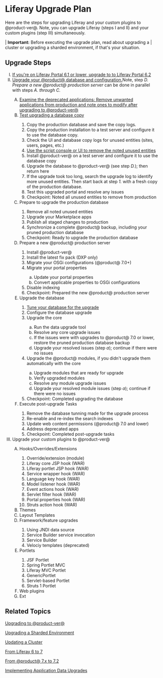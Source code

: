 # Liferay Upgrade Plan 

Here are the steps for upgrading Liferay and your custom plugins to @product-ver@. Note, you can upgrade Liferay (steps I and II) and your custom plugins (step III) simultaneously. 

| **Important:** Before executing the upgrade plan, read about upgrading a 
| cluster or upgrading a sharded environment, if that's your situation. 

## Upgrade Steps

<ol type="I">
  <li><a href="/deployment/deployment/-/knowledge_base/6-2/upgrading-liferay">If you're on Liferay Portal 6.1 or lower, upgrade to to Liferay Portal 6.2</a></li>
  <li><a href="https://dev.liferay.com/home">Upgrade your @product@ database and configuration.</a>Note, step <em>D. Prepare a new @product@ production server</em> can be done in parallel with steps <em>A. through C.</em></li>
  <ol type="A">
    <li><a href="https://dev.liferay.com/home">Examine the deprecated applications: Remove unwanted applications from production and note ones to modify after upgrading to @product-ver@</a></li>
    <li><a href="https://dev.liferay.com/home">Test upgrading a database copy</a></li>
    <ol type="1">
      <li>Copy the production database and save the copy logs.</li>
      <li>Copy the production installation to a test server and configure it to use the database copy.</li>
      <li>Check the UI and database copy logs for unused entities (sites, users, pages, etc.)</li>
      <li><a href="https://dev.liferay.com/home">Use the script console or UI to remove the noted unused entities</a></li>
      <li>Install @product-ver@ on a test server and configure it to use the database copy</li>
      <li>Upgrade the database to @product-ver@ (see step <em>D.</em>); then return here</li>
      <li>If the upgrade took too long, search the upgrade log to identify more unused entities. Then start back at step <em>1.</em> with a fresh copy of the production database.</li>
      <li>Test this upgraded portal and resolve any issues</li>
      <li>Checkpoint: Noted all unused entities to remove from production</li>
    </ol>
    <li>Prepare to upgrade the production database</li>
    <ol type="1">
      <li>Remove all noted unused entities</li>
      <li>Upgrade your Marketplace apps</li>
      <li>Publish all staged changes to production</li>
      <li>Synchronize a complete @product@ backup, including your pruned production database</li>
      <li>Checkpoint: Ready to upgrade the production database
    </ol>
    <li>Prepare a new @product@ production server</li>
    <ol type="1">
      <li>Install @product-ver@</li>
      <li>Install the latest fix pack (DXP only)</li>
      <li>Migrate your OSGi configurations (@product@ 7.0+)</li>
      <li>Migrate your portal properties</li>
      <ol type="a">
        <li>Update your portal properties</li>
        <li>Convert applicable properties to OSGi configurations</li>
      </ol>
      <li>Disable indexing</li>
      <li>Checkpoint: Prepared the new @product@ production server
    </ol>
    <li>Upgrade the database</li>
    <ol type="1">
      <li><a href="https://issues.liferay.com/browse/LRDOCS-5880">Tune your database for the upgrade</a></li>
      <li>Configure the database upgrade</li>
      <li>Upgrade the core</li>
      <ol type="a">
        <li>Run the data upgrade tool</li>
        <li>Resolve any core upgrade issues</li>
        <li>If the issues were with upgrades to @product@ 7.0 or lower, restore the pruned production database backup</li>
        <li>Upgrade your resolved issues (step <em>a</em>); continue if there were no issues</li>
      </ol>
      <li>Upgrade the @product@ modules, if you didn't upgrade them automatically with the core</li>
      <ol type="a">
        <li>Upgrade modules that are ready for upgrade</li>
        <li>Verify upgraded modules</li>
        <li>Resolve any module upgrade issues</li>
        <li>Upgrade your resolved module issues (step <em>a</em>); continue if there were no issues</li>
      </ol>
      <li>Checkpoint: Completed upgrading the database
    </ol>
    <li>Execute post-upgrade Tasks</li>
    <ol type="1">
      <li>Remove the database tunning made for the upgrade process</li>
      <li>Re-enable and re-index the search indexes</li>
      <li>Update web content permissions (@product@ 7.0 and lower)</li>
      <li>Address deprecated apps</li>
      <li>Checkpoint: Completed post-upgrade tasks
    </ol>
  </ol>
  <li>Upgrade your custom plugins to @product-ver@</li>
  <ol type="A">
      <ol type="1">
      </ol>
      <li>Hooks/Overrides/Extensions</li>
      <ol type="1">
          <li>Override/extension (module)</li>
          <li>Liferay core JSP hook (WAR)</li>
          <li>Liferay portlet JSP hook (WAR)</li>
          <li>Service wrapper hook (WAR)</li>
          <li>Language key hook (WAR)</li>
          <li>Model listener hook (WAR)</li>
          <li>Event actions hook (WAR)</li>
          <li>Servlet filter hook (WAR)</li>
          <li>Portal properties hook (WAR)</li>
          <li>Struts action hook (WAR)</li>
      </ol>
      <li>Themes</li>
      <li>Layout Templates</li>
      <li>Framework/feature upgrades</li>
      <ol type="1">
          <li>Using JNDI data source</li>
          <li>Service Builder service invocation</li>
          <li>Service Builder</li>
          <li>Velociy templates (deprecated)</li>
      </ol>
      <li>Portlets</li>
      <ol type="1">
          <li>JSF Portlet</li>
          <li>Spring Portlet MVC</li>
          <li>Liferay MVC Portlet</li>
          <li>GenericPortlet</li>
          <li>Servlet-based Portlet</li>
          <li>Struts 1 Portlet</li>
      </ol>
      <li>Web plugins</li>
      <li>Ext</li>
  </ol>
</ol>
 
## Related Topics

[Upgrading to @product-ver@](/deployment/deployment/-/knowledge_base/7-2/upgrading-to-liferay-72)

[Upgrading a Sharded Environment](/deployment/deployment/-/knowledge_base/7-2/upgrading-sharded-environment)

[Updating a Cluster](/deployment/deployment/-/knowledge_base/7-2/updating-a-cluster)

[From Liferay 6 to 7](/develop/tutorials/-/knowledge_base/7-2/from-liferay-6-to-liferay-7)

[From @product@ 7.x to 7.2](/develop/tutorials/-/knowledge_base/7-2/from-liferay-7-1-to-7-2)

[Implementing Application Data Upgrades](/develop/tutorials/-/knowledge_base/7-2/data-upgrades)

